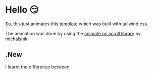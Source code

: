 # Hello 😏

So, this just animates this [template](https://www.creative-tim.com/learning-lab/tailwind-starter-kit/presentation) which was built with tailwind css.

The animation was done by using the [animate on scroll library](https://michalsnik.github.io/aos/) by michalsnik.

## .New
I learnt the difference between <script>, <sript async>, and <script defer>. I also learnt the order of prioprity i.e. which JS should load first, Should the JS load before the HTML and many more.

```
<script> </script>
<script async> </script>
<script defer> </script>

```